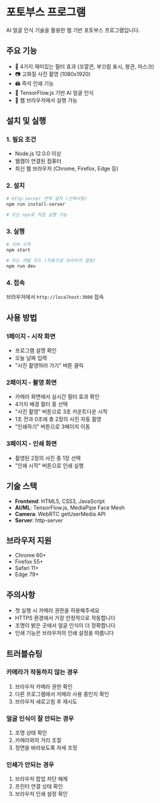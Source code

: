 # 포토부스 프로그램

AI 얼굴 인식 기술을 활용한 웹 기반 포토부스 프로그램입니다.

## 주요 기능

- 🎪 4가지 재미있는 필터 효과 (꼬깔콘, 부끄럼 표시, 왕관, 마스크)
- 📷 고화질 사진 촬영 (1080x1920)
- 🖨️ 즉석 인쇄 기능
- 🤖 TensorFlow.js 기반 AI 얼굴 인식
- 📱 웹 브라우저에서 실행 가능

## 설치 및 실행

### 1. 필요 조건
- Node.js 12.0.0 이상
- 웹캠이 연결된 컴퓨터
- 최신 웹 브라우저 (Chrome, Firefox, Edge 등)

### 2. 설치
```bash
# http-server 전역 설치 (선택사항)
npm run install-server

# 또는 npx로 직접 실행 가능
```

### 3. 실행
```bash
# 서버 시작
npm start

# 또는 개발 모드 (자동으로 브라우저 열림)
npm run dev
```

### 4. 접속
브라우저에서 `http://localhost:3000` 접속

## 사용 방법

### 1페이지 - 시작 화면
- 프로그램 설명 확인
- 오늘 날짜 입력
- "사진 촬영하러 가기" 버튼 클릭

### 2페이지 - 촬영 화면
- 카메라 화면에서 실시간 필터 효과 확인
- 4가지 배경 필터 중 선택
- "사진 촬영" 버튼으로 3초 카운트다운 시작
- 1초 전과 0초에 총 2장의 사진 자동 촬영
- "인쇄하기" 버튼으로 3페이지 이동

### 3페이지 - 인쇄 화면
- 촬영된 2장의 사진 중 1장 선택
- "인쇄 시작" 버튼으로 인쇄 실행

## 기술 스택

- **Frontend**: HTML5, CSS3, JavaScript
- **AI/ML**: TensorFlow.js, MediaPipe Face Mesh
- **Camera**: WebRTC getUserMedia API
- **Server**: http-server

## 브라우저 지원

- Chrome 60+
- Firefox 55+
- Safari 11+
- Edge 79+

## 주의사항

- 첫 실행 시 카메라 권한을 허용해주세요
- HTTPS 환경에서 가장 안정적으로 작동합니다
- 조명이 밝은 곳에서 얼굴 인식이 더 정확합니다
- 인쇄 기능은 브라우저의 인쇄 설정을 따릅니다

## 트러블슈팅

### 카메라가 작동하지 않는 경우
1. 브라우저 카메라 권한 확인
2. 다른 프로그램에서 카메라 사용 중인지 확인
3. 브라우저 새로고침 후 재시도

### 얼굴 인식이 잘 안되는 경우
1. 조명 상태 확인
2. 카메라와의 거리 조절
3. 정면을 바라보도록 자세 조정

### 인쇄가 안되는 경우
1. 브라우저 팝업 차단 해제
2. 프린터 연결 상태 확인
3. 브라우저 인쇄 설정 확인